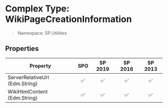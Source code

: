 # Complex Type: WikiPageCreationInformation

> Namespace: SP.Utilities

## Properties

Property | SPO | SP 2019 | SP 2016 | SP 2013
----------|:---:|:-------:|:-------:|:-------:
ServerRelativeUrl (Edm.String) | ✅ | ✅ | ✅ | ✅
WikiHtmlContent (Edm.String) | ✅ | ✅ | ✅ | ✅